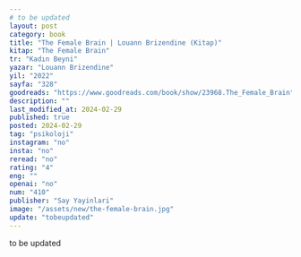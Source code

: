```yaml
---
# to be updated
layout: post
category: book
title: "The Female Brain | Louann Brizendine (Kitap)"
kitap: "The Female Brain"
tr: "Kadın Beyni"
yazar: "Louann Brizendine"
yil: "2022"
sayfa: "328"
goodreads: "https://www.goodreads.com/book/show/23968.The_Female_Brain"
description: ""
last_modified_at: 2024-02-29
published: true
posted: 2024-02-29
tag: "psikoloji"
instagram: "no"
insta: "no"
reread: "no"
rating: "4"
eng: ""
openai: "no"
num: "410"
publisher: "Say Yayinlari"
image: "/assets/new/the-female-brain.jpg"
update: "tobeupdated"
---
```


to be updated
